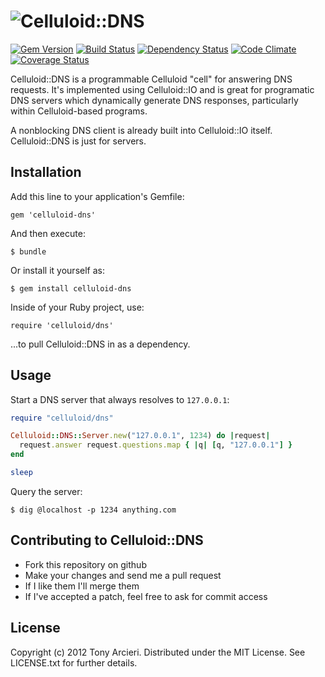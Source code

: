 ![Celluloid::DNS](https://github.com/celluloid/celluloid-dns/raw/master/logo.png)
=================
[![Gem Version](https://badge.fury.io/rb/celluloid-dns.png)](http://rubygems.org/gems/celluloid-dns)
[![Build Status](https://secure.travis-ci.org/celluloid/celluloid-dns.png?branch=master)](http://travis-ci.org/celluloid/celluloid-dns)
[![Dependency Status](https://gemnasium.com/celluloid/celluloid-dns.png)](https://gemnasium.com/celluloid/celluloid-dns)
[![Code Climate](https://codeclimate.com/github/celluloid/celluloid-dns.png)](https://codeclimate.com/github/celluloid/celluloid-dns)
[![Coverage Status](https://coveralls.io/repos/celluloid/celluloid-dns/badge.png?branch=master)](https://coveralls.io/r/celluloid/celluloid-dns)

Celluloid::DNS is a programmable Celluloid "cell" for answering DNS requests.
It's implemented using Celluloid::IO and is great for programatic DNS servers
which dynamically generate DNS responses, particularly within Celluloid-based
programs.

A nonblocking DNS client is already built into Celluloid::IO itself.
Celluloid::DNS is just for servers.

Installation
------------

Add this line to your application's Gemfile:

    gem 'celluloid-dns'

And then execute:

    $ bundle

Or install it yourself as:

    $ gem install celluloid-dns

Inside of your Ruby project, use:

    require 'celluloid/dns'

...to pull Celluloid::DNS in as a dependency.

Usage
-----

Start a DNS server that always resolves to `127.0.0.1`:

```ruby
require "celluloid/dns"

Celluloid::DNS::Server.new("127.0.0.1", 1234) do |request|
  request.answer request.questions.map { |q| [q, "127.0.0.1"] }
end

sleep
```

Query the server:

    $ dig @localhost -p 1234 anything.com


Contributing to Celluloid::DNS
------------------------------

* Fork this repository on github
* Make your changes and send me a pull request
* If I like them I'll merge them
* If I've accepted a patch, feel free to ask for commit access

License
-------

Copyright (c) 2012 Tony Arcieri. Distributed under the MIT License. See
LICENSE.txt for further details.
